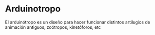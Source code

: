 # Arduinotropo
El arduinótropo es un diseño para hacer funcionar distintos artilugios de animación antiguos, zoótropos, kinetóforos, etc
